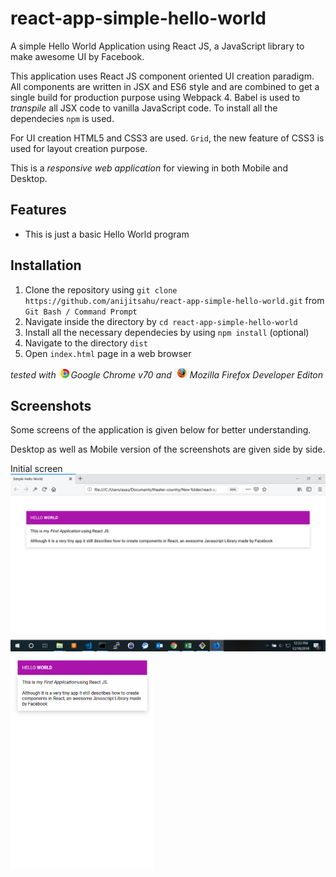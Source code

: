 # react-app-simple-hello-world
A simple Hello World Application using React JS, a JavaScript library to make awesome UI by Facebook.

This application uses React JS component oriented UI creation paradigm. All components are written in JSX and ES6 style and are
combined to get a single build for production purpose using Webpack 4. Babel is used to *transpile* all JSX code to vanilla JavaScript code. To install all the dependecies `npm` is used.

For UI creation HTML5 and CSS3 are used. `Grid`, the new feature of CSS3 is used for layout creation purpose.

This is a *responsive web application* for viewing in both Mobile and Desktop.


## Features
- This is just a basic Hello World program


## Installation

1. Clone the repository using `git clone https://github.com/anijitsahu/react-app-simple-hello-world.git` from `Git Bash / Command Prompt`
2. Navigate inside the directory by `cd react-app-simple-hello-world`
3. Install all the necessary dependecies by using `npm install` (optional)
4. Navigate to the directory `dist`
5. Open `index.html` page in a web browser 
 
*tested with <img src="screenshots/chrome.png" width="20px" title="Google Chrome">Google Chrome v70 and <img src="screenshots/firefox.png" width="25px" title="Firefox Developer edition">Mozilla Firefox Developer Editon*  

## Screenshots

Some screens of the application is given below for better understanding. 

Desktop as well as Mobile version of the screenshots are given side by side.

<p> Initial screen <br/> 
 <img src="screenshots/desktop 1.png" width="590px" title="initial screen"/>
 <img src="screenshots/mobile 1.png" width="230px" title="initial screen"/> 
</p>
 


